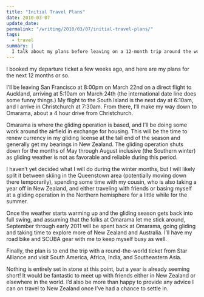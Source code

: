 ```yaml
---
title: "Initial Travel Plans"
date: 2010-03-07
update_date:
permalink: "/writing/2010/03/07/initial-travel-plans/"
tags:
  - travel
summary: |
  I talk about my plans before leaving on a 12-month trip around the world.
---
```


I booked my departure ticket a few weeks ago, and here are my plans for the next 12 months or so.

I’ll be leaving San Francisco at 8:00pm on March 22nd on a direct flight to Auckland, arriving at 5:10am on March 24th (the international date line does some funny things.) My flight to the South Island is the next day at 6:10am, and I arrive in Christchurch at 7:30am. From there, I’ll make my way down to Omarama, about a 4 hour drive from Christchurch.

Omarama is where the gliding operation is based, and I’ll be doing some work around the airfield in exchange for housing. This will be the time to renew currency in my gliding license at the tail end of the season and generally get my bearings in New Zealand. The gliding operation shuts down for the months of May through August inclusive (the Southern winter) as gliding weather is not as favorable and reliable during this period.

I haven’t yet decided what I will do during the winter months, but I will likely split it between skiing in the Queenstown area (potentially moving down there temporarily), spending some time with my cousin, who is also taking a year off in New Zealand, and either traveling with friends or basing myself at a gliding operation in the Northern hemisphere for a little while for the summer.

Once the weather starts warming up and the gliding season gets back into full swing, and assuming that the folks at Omarama let me stick around, September through early 2011 will be spent back at Omarama, going gliding and taking time to explore more of New Zealand and Australia. I’ll have my road bike and SCUBA gear with me to keep myself busy as well.

Finally, the plan is to end the trip with a round-the-world ticket from Star Alliance and visit South America, Africa, India, and Southeastern Asia.

Nothing is entirely set in stone at this point, but a year is already seeming short! It would be fantastic to meet up with friends either in New Zealand or elsewhere in the world. I’d also be more than happy to provide any advice I can on travel to New Zealand once I’ve had a chance to settle in.
